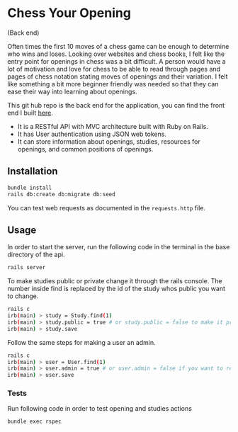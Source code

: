 # Chess Your Opening

(Back end)

Often times the first 10 moves of a chess game can be enough to determine who wins and loses. Looking over websites and chess books, I felt like the entry point for openings in chess was a bit difficult. A person would have a lot of motivation and love for chess to be able to read through pages and pages of chess notation stating moves of openings and their variation. I felt like something a bit more beginner friendly was needed so that they can ease their way into learning about openings.

This git hub repo is the back end for the application, you can find the front end I built [here](https://github.com/avrrodriguez/chess-your-opening-frontend).

- It is a RESTful API with MVC architecture built with Ruby on Rails.
- It has User authentication using JSON web tokens.
- It can store information about openings, studies, resources for openings, and common positions of openings.

## Installation

```bash
bundle install
rails db:create db:migrate db:seed
```

You can test web requests as documented in the `requests.http` file.

## Usage
In order to start the server, run the following code in the terminal in the base directory of the api.

```bash
rails server
```

To make studies public or private change it through the rails console. The number inside find is replaced by the id of the study whos public you want to change.

```bash
rails c
irb(main) > study = Study.find(1)
irb(main) > study.public = true # or study.public = false to make it private
irb(main) > study.save
```

Follow the same steps for making a user an admin.

```bash
rails c
irb(main) > user = User.find(1)
irb(main) > user.admin = true # or user.admin = false if you want to remove admin
irb(main) > user.save
```

### Tests
Run following code in order to test opening and studies actions
```
bundle exec rspec
```
